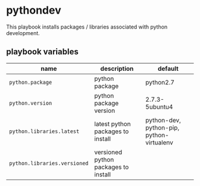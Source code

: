 # pythondev

This playbook installs packages / libraries associated with python development.

## playbook variables

|name|description|default|
|----|-----------|-------|
|`python.package`|python package|python2.7|
|`python.version`|python package version|2.7.3-5ubuntu4|
|`python.libraries.latest`|latest python packages to install|python-dev, python-pip, python-virtualenv|
|`python.libraries.versioned`|versioned python packages to install||
